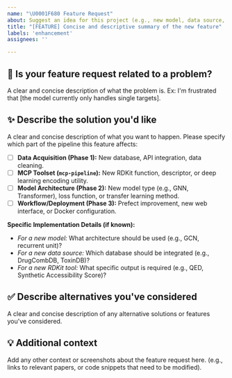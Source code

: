 ```yaml
---
name: "\U0001F680 Feature Request"
about: Suggest an idea for this project (e.g., new model, data source, or tool)
title: "[FEATURE] Concise and descriptive summary of the new feature"
labels: 'enhancement'
assignees: ''

---
```


## 🚀 Is your feature request related to a problem?

A clear and concise description of what the problem is. Ex: I'm frustrated that [the model currently only handles single targets].

## ✨ Describe the solution you'd like

A clear and concise description of what you want to happen. Please specify which part of the pipeline this feature affects:

- [ ] **Data Acquisition (Phase 1):** New database, API integration, data cleaning.
- [ ] **MCP Toolset (`mcp-pipeline`):** New RDKit function, descriptor, or deep learning encoding utility.
- [ ] **Model Architecture (Phase 2):** New model type (e.g., GNN, Transformer), loss function, or transfer learning method.
- [ ] **Workflow/Deployment (Phase 3):** Prefect improvement, new web interface, or Docker configuration.

**Specific Implementation Details (if known):**
* *For a new model:* What architecture should be used (e.g., GCN, recurrent unit)?
* *For a new data source:* Which database should be integrated (e.g., DrugCombDB, ToxinDB)?
* *For a new RDKit tool:* What specific output is required (e.g., QED, Synthetic Accessibility Score)?

## ✅ Describe alternatives you've considered

A clear and concise description of any alternative solutions or features you've considered.

## 💡 Additional context

Add any other context or screenshots about the feature request here. (e.g., links to relevant papers, or code snippets that need to be modified).
